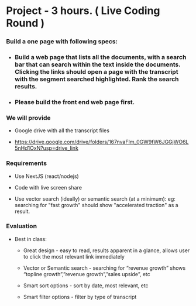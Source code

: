 # Project - 3 hours. ( Live Coding Round )
### Build a one page with following specs:

- ### Build a web page that lists all the documents, with a search bar that can search within the text inside the documents. Clicking the links should open a page with the transcript with the segment searched highlighted. Rank the search results. 

- ### Please build the front end web page first. 


### We will provide 

-  Google drive with all the transcript files 

-  https://drive.google.com/drive/folders/167nvaFIm_0GW9fW6JGGjWO6L5nHd1OxN?usp=drive_link


### Requirements

- Use  NextJS (react/nodejs)

- Code with live screen share

- Use vector search (ideally) or semantic search (at a minimum): eg: searching for "fast growth" should show "accelerated traction" as a result. 


### Evaluation

- Best in class: 

    - Great design - easy to read, results apparent in a glance, allows user to click the most relevant link immediately 

    - Vector or Semantic search - searching for “revenue growth” shows “topline growth”,”revenue growth”,”sales upside”, etc

    - Smart sort options - sort by date, most relevant, etc

    - Smart filter options - filter by type of transcript 

